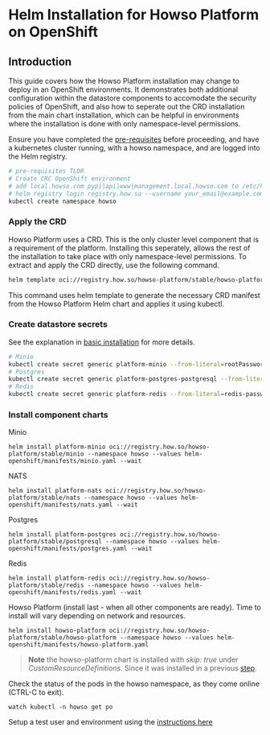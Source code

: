 # Helm Installation for Howso Platform on OpenShift

## Introduction
This guide covers how the Howso Platform installation may change to deploy in an OpenShift environments.  It demonstrates both additional configuration within the datastore components to accomodate the security policies of OpenShift, and also how to seperate out the CRD installation from the main chart installation, which can be helpful in environments where the installation is done with only namespace-level permissions. 

Ensure you have completed the [pre-requisites](../prereqs/README.md) before proceeding, and have a kubernetes cluster running, with a howso namespace, and are logged into the Helm registry.

```sh
# pre-requisites TLDR
# Create CRC OpenShift environment
# add local.howso.com pypi|api|www|management.local.howso.com to /etc/hosts 
# helm registry login registry.how.so --username your_email@example.com --password your_license_id 
kubectl create namespace howso
```

### Apply the CRD

Howso Platform uses a CRD.  This is the only cluster level component that is a requirement of the platform.  Installing this seperately, allows the rest of the installation to take place with only namespace-level permissions.
To extract and apply the CRD directly, use the following command.
```sh
helm template oci://registry.how.so/howso-platform/stable/howso-platform --show-only templates/crds/trainee-crd.yaml | kubectl apply -f -
```

This command uses helm template to generate the necessary CRD manifest from the Howso Platform Helm chart and applies it using kubectl.


### Create datastore secrets

See the explanation in [basic installation](../helm-basic/README.md#create-datastore-secrets) for more details.

```sh
# Minio
kubectl create secret generic platform-minio --from-literal=rootPassword="$(openssl rand -base64 20)" --from-literal=rootUser="$(openssl rand -base64 20)" --dry-run=client -o yaml | kubectl -n howso apply -f -
# Postgres
kubectl create secret generic platform-postgres-postgresql --from-literal=postgres-password="$(openssl rand -base64 20)" --dry-run=client -o yaml | kubectl -n howso apply -f -
# Redis
kubectl create secret generic platform-redis --from-literal=redis-password="$(openssl rand -base64 20)" --dry-run=client -o yaml | kubectl -n howso apply -f -
```

### Install component charts 

Minio
```
helm install platform-minio oci://registry.how.so/howso-platform/stable/minio --namespace howso --values helm-openshift/manifests/minio.yaml --wait
```

NATS
```
helm install platform-nats oci://registry.how.so/howso-platform/stable/nats --namespace howso --values helm-openshift/manifests/nats.yaml --wait
```

Postgres
```
helm install platform-postgres oci://registry.how.so/howso-platform/stable/postgresql --namespace howso --values helm-openshift/manifests/postgres.yaml --wait
```

Redis
```
helm install platform-redis oci://registry.how.so/howso-platform/stable/redis --namespace howso --values helm-openshift/manifests/redis.yaml --wait
```

Howso Platform (install last - when all other components are ready).  Time to install will vary depending on network and resources.  
```
helm install howso-platform oci://registry.how.so/howso-platform/stable/howso-platform --namespace howso --values helm-openshift/manifests/howso-platform.yaml
```

> **Note** the howso-platform chart is installed with _skip: true_ under _CustomResourceDefinitions_. Since it was installed in a previous [step](#apply-the-crd).

Check the status of the pods in the howso namespace, as they come online (CTRL-C to exit).
```
watch kubectl -n howso get po 
```

Setup a test user and environment using the [instructions here](../common/README.md#create-test-environment)